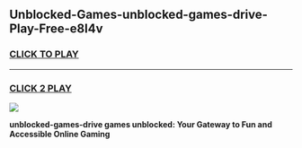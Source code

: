 
## Unblocked-Games-unblocked-games-drive-Play-Free-e8l4v
<h3>
<a href="https://premium76.site?title=unblocked-games-drive&ref=18A1">CLICK TO PLAY</a></h3>
<hr>

<h3>
<a href="https://premium76.site?title=unblocked-games-drive&ref=18A1">CLICK 2 PLAY</a>
  
</h3>

<a href="https://premium76.site?title=unblocked-games-drive&ref=18A1"><img src="https://clearcache.store/games.png"></a>


**unblocked-games-drive games unblocked: Your Gateway to Fun and Accessible Online Gaming**
